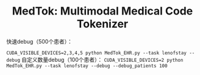 <h1 align="center">
  MedTok: Multimodal Medical Code Tokenizer
</h1>

快速debug（500个患者）：

```CUDA_VISIBLE_DEVICES=2,3,4,5 python MedTok_EHR.py --task lenofstay --debug```
自定义数量debug（100个患者）：
```CUDA_VISIBLE_DEVICES=2 python MedTok_EHR.py --task lenofstay --debug --debug_patients 100```